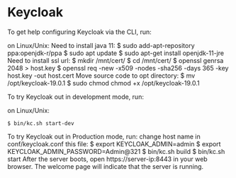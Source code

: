 Keycloak
========

To get help configuring Keycloak via the CLI, run:

on Linux/Unix:
Need to install java 11:
    $ sudo add-apt-repository ppa:openjdk-r/ppa
    $ sudo apt update 
    $ sudo apt-get install openjdk-11-jre
Need to install ssl url:
    $ mkdir /mnt/cert/
    $ cd /mnt/cert/
    $ openssl genrsa 2048 > host.key
    $ openssl req -new -x509 -nodes -sha256 -days 365 -key host.key -out host.cert
Move source code to opt directory:
    $ mv /opt/keycloak-19.0.1
    $ sudo chmod chmod +x /opt/keycloak-19.0.1

To try Keycloak out in development mode, run: 

on Linux/Unix:

    $ bin/kc.sh start-dev
To try Keycloak out in Production  mode, run:
change host name in conf/keycloak.conf this file: 
    $ export KEYCLOAK_ADMIN=admin
    $ export KEYCLOAK_ADMIN_PASSWORD=Admin@321
    $ bin/kc.sh build
    $ bin/kc.sh start
After the server boots, open https://server-ip:8443  in your web browser. The welcome page will indicate that the server is running.


